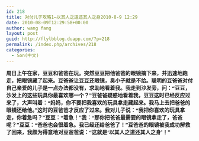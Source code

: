 ```yaml
---
id: 218
title: 对付儿子攻略1—以其人之道还其人之身2010-8-9 12:29
date: 2010-08-09T12:29:58+00:00
author: wang fang
layout: post
guid: http://flylbblog.duapp.com/?p=218
permalink: /index.php/archives/218
categories:
  - Son(中文)
---
```

**<span style="font-family: 楷体_GB2312;">周日上午在家，豆豆和爸爸在玩。突然豆豆把他爸爸的眼镜摘下来，并迅速地跑走，把眼镜藏了起来。豆爸爸让豆豆还眼镜，臭小子就是不给。聪明的豆爸爸对付自己亲爱的儿子是一点办法都没有，求助地看着我。我走到沙发旁，问：“豆豆，沙发上的这些玩具你最喜欢哪一个？”豆爸爸疑惑地看着我，豆豆这时已经反应过来了，大声叫着：“妈妈，你不要把我喜欢的玩具拿走藏起来。我马上去把爸爸的眼镜还给他。”这时的豆爸爸才反应了过来。我对儿子说：“我把你喜欢的玩具拿走，你着急吗？”豆豆：“着急！”我：“那你把爸爸最需要的眼镜拿走了，爸爸呢？”豆豆：“爸爸也会很着急。我已经还给爸爸了！”豆爸爸的眼镜被我成功解救了回来，我颇为得意地对豆爸爸说：“这就是‘以其人之道还其人之身’！”</span>**